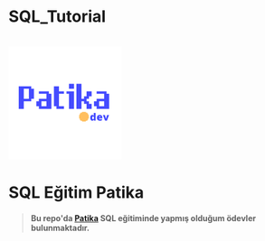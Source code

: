 # SQL_Tutorial
<br>
<img src="patika.png" alt="Resim Açıklaması" width="200" height="200">
<br>

 # SQL Eğitim Patika 
 

> #### Bu repo'da [Patika](https://academy.patika.dev/) SQL eğitiminde yapmış olduğum ödevler bulunmaktadır.

<br>
